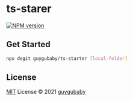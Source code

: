 # ts-starer

[![NPM version](https://img.shields.io/npm/v/[name]?color=a1b858&label=)](https://www.npmjs.com/package/[name])

## Get Started

```bash
npx degit guygubaby/ts-starter [local-folder]
```

## License

[MIT](./LICENSE) License © 2021 [guygubaby](https://github.com/guygubaby)
